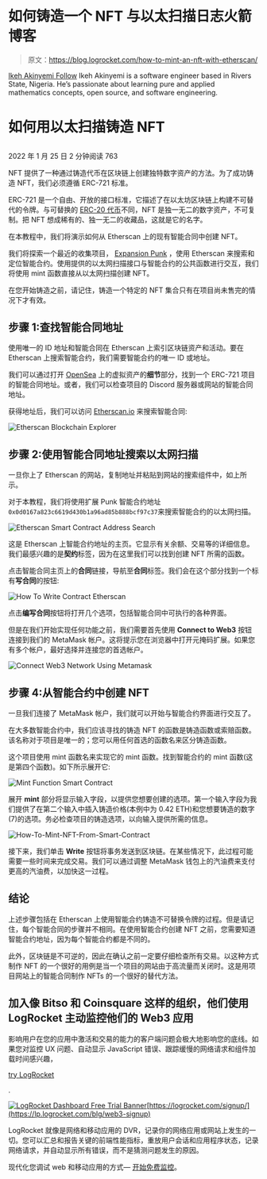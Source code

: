 # 如何铸造一个 NFT 与以太扫描日志火箭博客

> 原文：<https://blog.logrocket.com/how-to-mint-an-nft-with-etherscan/>

[Ikeh Akinyemi Follow](https://blog.logrocket.com/author/ikehakinyemi/) Ikeh Akinyemi is a software engineer based in Rivers State, Nigeria. He’s passionate about learning pure and applied mathematics concepts, open source, and software engineering.

# 如何用以太扫描铸造 NFT

## 

2022 年 1 月 25 日 2 分钟阅读 763

NFT 提供了一种通过铸造代币在区块链上创建独特数字资产的方法。为了成功铸造 NFT，我们必须遵循 ERC-721 标准。

ERC-721 是一个自由、开放的接口标准，它描述了在以太坊区块链上构建不可替代的令牌。与可替换的 [ERC-20 代币](https://blog.logrocket.com/create-deploy-erc-20-token-ethereum-blockchain/)不同，NFT 是独一无二的数字资产，不可复制。把 NFT 想成稀有的、独一无二的收藏品，这就是它的名字。

在本教程中，我们将演示如何从 Etherscan 上的现有智能合同中创建 NFT。

我们将探索一个最近的收集项目， [Expansion Punk](https://opensea.io/collection/expansion-punk) ，使用 Etherscan 来搜索和定位智能合约。使用提供的以太网扫描接口与智能合约的公共函数进行交互，我们将使用 mint 函数直接从以太网扫描创建 NFT。

在您开始铸造之前，请记住，铸造一个特定的 NFT 集合只有在项目尚未售完的情况下才有效。

## 步骤 1:查找智能合同地址

使用唯一的 ID 地址和智能合同在 Etherscan 上索引区块链资产和活动。要在 Etherscan 上搜索智能合约，我们需要智能合约的唯一 ID 或地址。

我们可以通过打开 [OpenSea](https://opensea.io/) 上的虚拟资产的**细节**部分，找到一个 ERC-721 项目的智能合同地址。或者，我们可以检查项目的 Discord 服务器或网站的智能合同地址。

获得地址后，我们可以访问 [Etherscan.io](https://etherscan.io/) 来搜索智能合同:

![Etherscan Blockchain Explorer](img/16b300702987a380c7a8d49a0fbaeb0b.png)

## 步骤 2:使用智能合同地址搜索以太网扫描

一旦你上了 Etherscan 的网站，复制地址并粘贴到网站的搜索组件中，如上所示。

对于本教程，我们将使用扩展 Punk 智能合约地址`0x0d0167a823c6619d430b1a96ad85b888bcf97c37`来搜索智能合约的以太网扫描。

![Etherscan Smart Contract Address Search](img/e3289c4b3b3550321fa8a084cb871034.png)

这是 Etherscan 上智能合约地址的主页。它显示有关余额、交易等的详细信息。我们最感兴趣的是**契约**标签，因为在这里我们可以找到创建 NFT 所需的函数。

点击智能合同主页上的**合同**链接，导航至**合同**标签。我们会在这个部分找到一个标有**写合同**的按钮:

![How To Write Contract Etherscan](img/07c45773393ac906c9d829a09c38b3eb.png)

点击**编写合同**按钮将打开几个选项，包括智能合同中可执行的各种界面。

但是在我们开始实现任何功能之前，我们需要首先使用 **Connect to Web3** 按钮连接到我们的 MetaMask 帐户。这将提示您在浏览器中打开元掩码扩展。如果您有多个帐户，最好选择并连接您的首选帐户。

![Connect Web3 Network Using Metamask](img/8255db675cd5e5f2082f181ae0825c8a.png)

## 步骤 4:从智能合约中创建 NFT

一旦我们连接了 MetaMask 帐户，我们就可以开始与智能合约界面进行交互了。

在大多数智能合约中，我们应该寻找的铸造 NFT 的函数是铸造函数或索赔函数。该名称对于项目是唯一的；您可以用任何首选的函数名来区分铸造函数。

这个项目使用 mint 函数名来实现它的 mint 函数。找到智能合约的 mint 函数(这是第四个函数)。如下所示展开它:

![Mint Function Smart Contract](img/904a6ecf541db4353f56a773972f5571.png)

展开 **mint** 部分将显示输入字段，以提供您想要创建的选项。第一个输入字段为我们提供了在第二个输入中插入铸造价格(本例中为 0.42 ETH)和您想要铸造的数字(7)的选项。务必检查项目的铸造选项，以向输入提供所需的信息。

![How-To-Mint-NFT-From-Smart-Contract](img/6a078a7ae2eda9d0ccbdfdd133eb0ee4.png)

接下来，我们单击 **Write** 按钮将事务发送到区块链。在某些情况下，此过程可能需要一些时间来完成交易。我们可以通过调整 MetaMask 钱包上的汽油费来支付更高的汽油费，以加快这一过程。

## 结论

上述步骤包括在 Etherscan 上使用智能合约铸造不可替换令牌的过程。但是请记住，每个智能合同的步骤并不相同。在使用智能合约创建 NFT 之前，您需要知道智能合约地址，因为每个智能合约都是不同的。

此外，区块链是不可逆的，因此在确认之前一定要仔细检查所有交易。以这种方式制作 NFT 的一个很好的用例是当一个项目的网站由于高流量而关闭时。这是用项目网站上的智能合同制作 NFTs 的一个很好的替代方法。

## 加入像 Bitso 和 Coinsquare 这样的组织，他们使用 LogRocket 主动监控他们的 Web3 应用

影响用户在您的应用中激活和交易的能力的客户端问题会极大地影响您的底线。如果您对监控 UX 问题、自动显示 JavaScript 错误、跟踪缓慢的网络请求和组件加载时间感兴趣，

[try LogRocket](https://lp.logrocket.com/blg/web3-signup)

.

[![LogRocket Dashboard Free Trial Banner](img/dacb06c713aec161ffeaffae5bd048cd.png)](https://lp.logrocket.com/blg/web3-signup)[https://logrocket.com/signup/](https://lp.logrocket.com/blg/web3-signup)

LogRocket 就像是网络和移动应用的 DVR，记录你的网络应用或网站上发生的一切。您可以汇总和报告关键的前端性能指标，重放用户会话和应用程序状态，记录网络请求，并自动显示所有错误，而不是猜测问题发生的原因。

现代化您调试 web 和移动应用的方式— [开始免费监控](https://lp.logrocket.com/blg/web3-signup)。